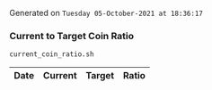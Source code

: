 Generated on `Tuesday 05-October-2021 at 18:36:17`

### Current to Target Coin Ratio
`current_coin_ratio.sh`

Date|Current|Target|Ratio
---|---|---|---
